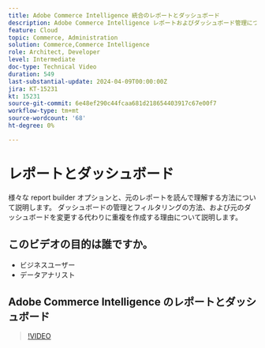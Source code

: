 ```yaml
---
title: Adobe Commerce Intelligence 統合のレポートとダッシュボード
description: Adobe Commerce Intelligence レポートおよびダッシュボード管理について説明します
feature: Cloud
topic: Commerce, Administration
solution: Commerce,Commerce Intelligence
role: Architect, Developer
level: Intermediate
doc-type: Technical Video
duration: 549
last-substantial-update: 2024-04-09T00:00:00Z
jira: KT-15231
kt: 15231
source-git-commit: 6e48ef290c44fcaa681d218654403917c67e00f7
workflow-type: tm+mt
source-wordcount: '68'
ht-degree: 0%

---
```


# レポートとダッシュボード

様々な report builder オプションと、元のレポートを読んで理解する方法について説明します。 ダッシュボードの管理とフィルタリングの方法、および元のダッシュボードを変更する代わりに重複を作成する理由について説明します。

## このビデオの目的は誰ですか。

- ビジネスユーザー
- データアナリスト

## Adobe Commerce Intelligence のレポートとダッシュボード

>[!VIDEO](https://video.tv.adobe.com/v/3428252?learn=on)
